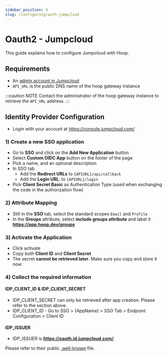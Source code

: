 ```yaml
---
sidebar_position: 4
slug: /configuring/auth-jumpcloud
---
```


# Oauth2 - Jumpcloud

This guide explains how to configure Jumpcloud with Hoop.

## Requirements

- An [admin account in Jumpcloud](https://console.jumpcloud.com/login/admin)
- `API_URL` is the public DNS name of the hoop gateway instance

:::caution NOTE
Contact the administrator of the hoop gateway instance to retrieve the `API_URL` address.
:::

## Identity Provider Configuration

- Login with your account at https://console.jumpcloud.com/

### 1) Create a new SSO application

- Go to **SSO** and click on the **Add New Application** button
- Select **Custom OIDC App** button on the footer of the page
- Pick a name, and an optional description
- In SSO tab
  - Add the **Redirect URLs** to `{APIURL}/api/callback`
  - Add the **Login URL**: to `{APIURL}/login`
- Pick **Client Secret Basic** as Authentication Type (used when exchanging the code in the authorization flow)

### 2) Attribute Mapping

- Still in the **SSO** tab, select the standard scopes `Email` and `Profile` 
- In the **Groups** attribute, select **include groups attribute** and label it **https://app.hoop.dev/groups**

### 3) Activate the Application

- Click activate
- Copy both **Client ID** and **Client Secret**
- The secret **cannot be retrieved later**. Make sure you copy and store it now.

### 4) Collect the required information

#### IDP_CLIENT_ID & IDP_CLIENT_SECRET

- IDP_CLIENT_SECRET can only be retrieved after app creation. Please refer to the section above.
- IDP_CLIENT_ID - Go to SSO > {AppName} > SSO Tab > Endpoint Configuration > Client ID

#### IDP_ISSUER

- IDP_ISSUER is **https://oauth.id.jumpcloud.com/**.

Please refer to their public [.well-known](https://oauth.id.jumpcloud.com/.well-known/openid-configuration) file.
